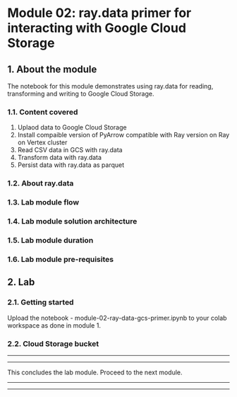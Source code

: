 # Module 02: **ray.data** primer for interacting with Google Cloud Storage

## 1. About the module
The notebook for this module demonstrates using ray.data for reading, transforming and writing to Google Cloud Storage. 

### 1.1. Content covered

1. Uplaod data to Google Cloud Storage
2. Install compaible version of PyArrow compatible with Ray version on Ray on Vertex cluster
3. Read CSV data in GCS with ray.data 
4. Transform data with ray.data 
5. Persist data with ray.data  as parquet
 
### 1.2. About ray.data



### 1.3. Lab module flow

### 1.4. Lab module solution architecture

### 1.5. Lab module duration


### 1.6. Lab module pre-requisites


## 2. Lab

### 2.1. Getting started
Upload the notebook - module-02-ray-data-gcs-primer.ipynb to your colab workspace as done in module 1.

### 2.2. Cloud Storage bucket 



<hr><hr>

This concludes the lab module. Proceed to the next module.

<hr><hr>
